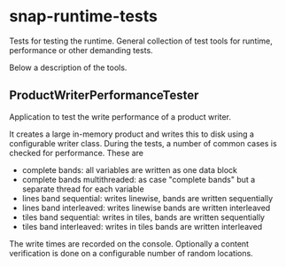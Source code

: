 # snap-runtime-tests
Tests for testing the runtime. General collection of test tools for runtime, performance 
or other demanding tests.

Below a description of the tools.

## ProductWriterPerformanceTester

Application to test the write performance of a product writer. 

It creates a large in-memory product and writes this to disk using a configurable writer class.
During the tests, a number of common cases is checked for performance. These are

* complete bands: all variables are written as one data block
* complete bands multithreaded: as case "complete bands" but a separate thread for each variable
* lines band sequential: writes linewise, bands are written sequentially
* lines band interleaved: writes linewise bands are written interleaved
* tiles band sequential: writes in tiles, bands are written sequentially
* tiles band interleaved: writes in tiles bands are written interleaved

The write times are recorded on the console. Optionally a content verification is 
done on a configurable number of random locations.
 

